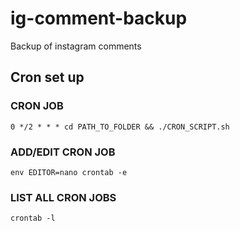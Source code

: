 # ig-comment-backup
Backup of instagram comments

## Cron set up

### CRON JOB
```
0 */2 * * * cd PATH_TO_FOLDER && ./CRON_SCRIPT.sh
```

### ADD/EDIT CRON JOB
```
env EDITOR=nano crontab -e
```

### LIST ALL CRON JOBS
```
crontab -l
```